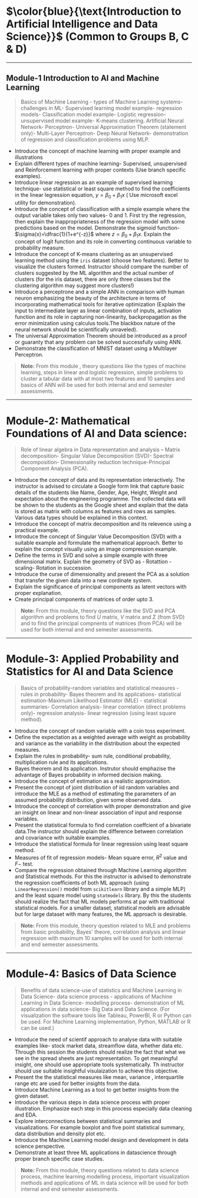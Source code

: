 # $\color{blue}{\text{Introduction to Artificial Intelligence and Data Science}}$ (Common to Groups B, C & D)

----
## Module-1 Introduction to AI and Machine Learning
>Basics of Machine Learning - types of Machine Learning systems-challenges in ML- Supervised learning model example- regression models- Classification model example- Logistic regression-unsupervised model example- K-means clustering. Artificial Neural Network- Perceptron- Universal Approximation Theorem (statement only)- Multi-Layer Perceptron- Deep Neural Network- demonstration of regression and classification problems using MLP.

- Introduce the concept of machine learning with proper example and illustrations
- Explain different types of machine learning- Supervised, unsupervised and Reinforcement learning with proper contexts (Use branch specific examples).
- Introduce linear regression as an example of supervised learning technique- use statistical or least square method to find the coefficients in the linear legression equation, $y=\beta_0+\beta_1 x$ ( Use microsoft excel utility for demonstration).
- Introduce the concept of classification with a simple example where the output variable takes only two values- $0$ and $1$. First try the regression, then explain the inappropriateness of the regression model with some predictions based on the model. Demonstrate the sigmoid function- $\sigma(x)=\dfrac{1}{1+e^{-z}}$ where $z=\beta_0+\beta_1 x$. Explain the concept of logit function and its role in converting continuous variable to probability measure.
- Introduce the concept of K-means clustering as an unsupervised learning method using the `iris` dataset (choose two features). Better to visualize the clusters formed. Instructor should compare the number of clusters suggested by the ML algorithm and the actual number of clusters (for the iris dataset, there are only three classes but the clustering algorithm may suggest more clusters!)
- Introduce a perceptrone and a simple ANN in comparison with human neuron emphasizing the beauty of the architecture in terms of incorporating mathematical tools for iterative optimization (Explain the input to intermediate layer as linear combination of inputs, activation function and its role in capturing non-linearity, backpropagation as the error minimization using calculus tools.The blackbox nature of the neural network should be scientifically unraveled).
- The universal Approximation Theorem should be introduced as a proof or guaranty that  any problem can be solved successfully using ANN.
- Demonstrate the classification of MNIST dataset using a Multilayer Perceptron.
>**Note:** From this module , theory questions like the types of machine learning, steps in linear and logistic regression, simple problems to cluster a tabular data  with at most two features and 10 samples and basics of ANN will be used for both internal and end semester assessments.
----

# Module-2: Mathematical Foundations of AI and Data science:

>Role of linear algebra in Data representation and analysis – Matrix decomposition- Singular Value Decomposition (SVD)- Spectral decomposition- Dimensionality reduction technique-Principal Component Analysis (PCA).

- Introduce the concept of data and its representation interactively. The instructor is advised to circulate a Google form link that capture basic details of the students like Name, Gender, Age, Height, Weight and expectation about the engineering programme. The collected data will be shown to the students as the Google sheet and explain that the data is stored as matrix with columns as features and rows as samples. Various data types should be explained in this context.
- Introduce the concept of matrix decomposition and its relevence using a practical example.
- Introduce the concept of Singular Value Decomposition (SVD) with a suitable example and formulate the mathematical approach. Better to explain the concept visually using an image compression example.
- Define the terms in SVD and solve a simple example with three dimensional matrix. Explain the geometry of SVD as - Rotattion - scaling- Rotation in succession.
- Introduce the curse of dimensionality and present the PCA as a solution that transfer the given data into a new cordinate system.
- Explain the significance of principal components as latent vectors with proper explanation.
- Create principal components of matrices of order upto 3.
>**Note:** From this module, theory questions like the SVD and PCA algorithm and problems to find $U$ matrix, $V$ matrix and $\Sigma$ (from SVD) and to find the principal compnents of matrices (from PCA) will be used for both internal and end semester assessments.
----

# Module-3: Applied Probability and Statistics for AI and Data Science
>Basics of probability-random variables and statistical measures - rules in probability- Bayes theorem and its applications- statistical estimation-Maximum Likelihood Estimator (MLE) - statistical summaries- Correlation analysis- linear correlation (direct problems only)- regression analysis- linear regression (using least square method).

- Introduce the concept of random variable with a coin toss experiment.
- Define the expectation as a weighted average with weight as probability and variance as the variability in the distribution about the expected measures.
- Explain the rules in probability- sum rule, conditional probability, multiplication rule and its applications.
- Bayes theorem and its application. Instrutor should emphazise the advantage of Bayes probability in informed decision making.
- Introduce the concept of estimation as a realistic approximation.
- Present the concept of joint distribution of iid random variables and introduce the MLE as a method of estimating the parameters of an assumed probability distribution, given some observed data.
- Introduce the concept of correlation with proper demonstration and give an insight on linear and non-linear association of input and response variables.
- Present the statistical formula to find correlation coeffcient of a bivariate data.The instructor should explain the difference between correlation and covariance with suitable examples.
- Introduce the statistical formula for linear regression using least square method.
- Measures of fit of regression models- Mean square error, $R^2$ value and $F-$ test.
- Compare the regression obtained through Machine Learning algorithm and Statistical methods. For this the instructor is advised to demonstrate the regression coefficients of both ML approach (using `LinearRegression()` model from `scikitlearn` library  and a simple MLP) and the least square model using `statmodels` library. By this the students should realize the fact that ML models performs at par with traditional statistical models. For a smaller dataset, statistical models are advisable but for large dataset with many features, the ML approach is desirable.
>**Note:** From this module, theory question related to MLE and problems from basic probability, Bayes' theore, correlation analysis and  linear regression with maximum 10 samples will be used for both internal and end semester assessments.
---

# Module-4: Basics of Data Science
>Benefits of data science-use of statistics and Machine Learning in Data Science- data science process - applications of Machine Learning in Data Science- modelling process- demonstration of ML applications in data science- Big Data and Data Science. (For visualization the software tools like Tableau, PowerBI, R or Python can be used. For Machine Learning implementation, Python, MATLAB or R can be used.)

- Introduce the need of scientif approach to analyse data with suitable examples like- stock market data, streamflow data, whether data etc. Through this session the students should realize the fact that what we see in the spread sheets are just representation. To get meaningful insight, one should use appropriate tools systematically.  Th instructor should use suitable insightful visulaization to achieve this objective.
- Present the the statistical measures like mean, variance , interquartile range etc are used for better insights from the data.
- Introduce Machine Learning as a tool to get better insights from the given dataset.
- Introduce the various steps in data science process with proper illustration. Emphasize each step in this process especially data cleaning and EDA.
- Explore interconnections between statistical summaries and visualizations. For example boxplot and five point statistical summary, data distribution and density plot etc.
- Introduce the Machine Learning model design and development in data science perspective.
- Demonstrate at least three ML applications in datascience through proper branch specific case studies.

>**Note:** From this module, theory questions related to data science process, machine learning modelling process, important visualization methods and applications of ML in data science will be used for both internal and end semester assessments.
